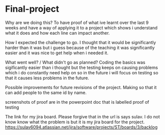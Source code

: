 # Final-project
Why are we doing this?
To have proof of what ive learnt over the last 9 weeks and have a way of applying it to a project which shows i understand what it does and how each line can impact another.

How I expected the challenge to go.
I thought that it would be significantly harder than it was but i guess because of the teaching it was significantly easier and it was nice to get help when i needed it.

What went well? / What didn't go as planned?
Coding the basics was sigificantly easier than i thought but the testing keeps on causing problems which i do constantly need help on so in the future i will focus on testing so that it causes less problems in the future.

Possible improvements for future revisions of the project.
Making so that it can add people to the same id by name.

screenshots of proof are in the powerpoint doc that is labelled proof of testing

The link for my jira board.
Please forgive that in the url is says sulav. I do not know know what the problem is but it is my jira board for the project. 
https://sulav6094.atlassian.net/jira/software/projects/ST/boards/3/backlog
